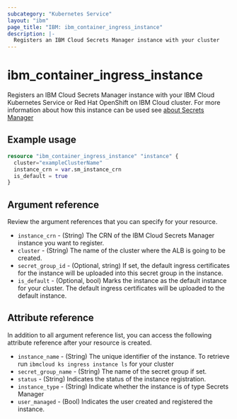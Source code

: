 ```yaml
---
subcategory: "Kubernetes Service"
layout: "ibm"
page_title: "IBM: ibm_container_ingress_instance"
description: |-
  Registers an IBM Cloud Secrets Manager instance with your cluster
---
```


# ibm_container_ingress_instance
Registers an IBM Cloud Secrets Manager instance with your IBM Cloud Kubernetes Service or Red Hat OpenShift on IBM Cloud cluster. For more information about how this instance can be used see [about Secrets Manager](https://cloud.ibm.com/docs/containers?topic=containers-secrets-mgr)

## Example usage

```terraform
resource "ibm_container_ingress_instance" "instance" {
  cluster="exampleClusterName"
  instance_crn = var.sm_instance_crn
  is_default = true
}
```

## Argument reference
Review the argument references that you can specify for your resource. 

- `instance_crn` - (String) The CRN of the IBM Cloud Secrets Manager instance you want to register.
- `cluster` - (String) The name of the cluster where the ALB is going to be created.
- `secret_group_id` - (Optional, string) If set, the default ingress certificates for the instance will be uploaded into this secret group in the instance.
- `is_default` - (Optional, bool) Marks the instance as the default instance for your cluster. The default ingress certificates will be uploaded to the default instance.

## Attribute reference
In addition to all argument reference list, you can access the following attribute reference after your resource is created.

- `instance_name` - (String) The unique identifier of the instance. To retrieve run `ibmcloud ks ingress instance ls` for your cluster
- `secret_group_name` -  (String) The name of the secret group if set.
- `status` - (String) Indicates the status of the instance registration. 
- `instance_type` -  (String) Indicate whether the instance is of type Secrets Manager
- `user_managed` - (Bool) Indicates the user created and registered the instance.